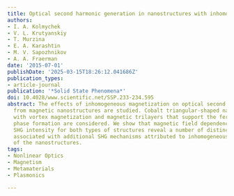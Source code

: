 ```yaml
---
title: Optical second harmonic generation in nanostructures with inhomogeneous magnetization
authors:
- I. A. Kolmychek
- V. L. Krutyanskiy
- T. Murzina
- E. A. Karashtin
- M. V. Sapozhnikov
- A. A. Fraerman
date: '2015-07-01'
publishDate: '2025-03-15T18:26:12.041686Z'
publication_types:
- article-journal
publication: '*Solid State Phenomena*'
doi: 10.4028/www.scientific.net/SSP.233-234.595
abstract: The effects of inhomogeneous magnetization on optical second harmonic generation
  from magnetic nanostructures are studied. Cobalt triangular-shaped nanoparticles
  with vortex magnetization and magnetic trilayers that support the ferromagnetic
  phase formation are considered. We show that magnetic field dependencies of the
  SHG intensity for both types of structures reveal a number of distinct peculiarities
  associated with additional SHG mechanisms attributed to inhomogeneous magnetic state
  of the nanostructures.
tags:
- Nonlinear Optics
- Magnetism
- Metamaterials
- Plasmonics

---
```


